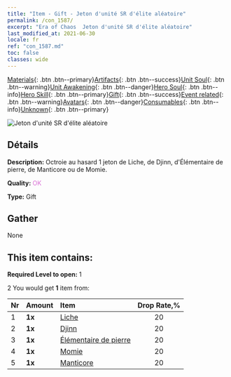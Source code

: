 ```yaml
---
title: "Item - Gift - Jeton d'unité SR d'élite aléatoire"
permalink: /con_1587/
excerpt: "Era of Chaos  Jeton d'unité SR d'élite aléatoire"
last_modified_at: 2021-06-30
locale: fr
ref: "con_1587.md"
toc: false
classes: wide
---
```

 [Materials](/ItemsFR/){: .btn .btn--primary}[Artifacts](/ItemsFR/Artifacts/){: .btn .btn--success}[Unit Soul](/ItemsFR/UnitSoul/){: .btn .btn--warning}[Unit Awakening](/ItemsFR/UnitAwakening/){: .btn .btn--danger}[Hero Soul](/ItemsFR/HeroSoul/){: .btn .btn--info}[Hero Skill](/ItemsFR/HeroSkill/){: .btn .btn--primary}[Gift](/ItemsFR/Gift/){: .btn .btn--success}[Event related](/ItemsFR/Events/){: .btn .btn--warning}[Avatars](/ItemsFR/Avatars/){: .btn .btn--danger}[Consumables](/ItemsFR/Consumables/){: .btn .btn--info}[Unknown](/ItemsFR/Unknown/){: .btn .btn--primary}

 ![Jeton d'unité SR d'élite aléatoire](/images/t/i_907182.png)

## Détails
 **Description:** Octroie au hasard 1 jeton de Liche, de Djinn, d'Élémentaire de pierre, de Manticore ou de Momie.

 **Quality:** <span style="color: #DA70D6">OK</span>

 **Type:** Gift

## Gather

  None

## This item contains:

 **Required Level to open:** 1

 2 You would get **1** item  from:

  | Nr | Amount |     Item    | Drop Rate,% |
  |:---|:-------|:------------|:---------:|
  | 1 |  **1x** | [Liche](/ItemsFR/unt_212/) | 20 | 
  | 2 |  **1x** | [Djinn](/ItemsFR/unt_239/) | 20 | 
  | 3 |  **1x** | [Élémentaire de pierre](/ItemsFR/unt_266/) | 20 | 
  | 4 |  **1x** | [Momie](/ItemsFR/unt_215/) | 20 | 
  | 5 |  **1x** | [Manticore](/ItemsFR/unt_249/) | 20 | 

